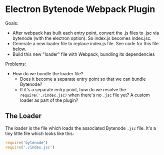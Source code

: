 # Electron Bytenode Webpack Plugin

Goals:

- After webpack has built each entry point, convert the .js files to .jsc via bytenode (with the electron option). So index.js becomes index.jsc.
- Generate a new loader file to replace index.js file. See code for this file below.
- Build this new "loader" file with Webpack, bundling its dependencies

Problems:

- How do we bundle the loader file? 
  - Does it become a separate entry point so that we can bundle Bytenode?
  - If it's a separate entry point, how do we resolve the `require('./index.jsc)` when there's no `.jsc` file yet? A custom loader as part of the plugin?

## The Loader

The loader is the file which loads the associated Bytenode `.jsc` file. It's a tiny little file which looks like this:

```javascript
require('bytenode')
require('./index.jsc')
```